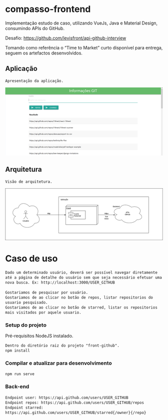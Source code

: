 # compasso-frontend
Implementação estudo de caso, utilizando VueJs, Java e Material Design, consumindo APIs do GitHub.

Desafio: https://github.com/levisfront/api-github-interview

Tomando como referência o “Time to Market” curto disponível para entrega, seguem os artefactos desenvolvidos.

## Aplicação

```
Apresentação da aplicação.
```
![alt text](https://github.com/vitorhora/compasso-frontend/blob/master/front-github/imagens/aplicacao.png)



## Arquitetura
```
Visão de arquitetura.
```
![alt text](https://github.com/vitorhora/compasso-frontend/blob/master/front-github/imagens/arquitetura_back.png)


# Caso de uso

```
Dado um determinado usuário, deverá ser possível navegar diretamente até a página de detalhe do usuário sem que seja necessário efetuar uma nova busca. Ex: http://localhost:3000/USER_GITHUB

Gostariamos de pesquisar por usuário.
Gostariamos de ao clicar no botão de repos, listar repositorios do usuario pesquisado.
Gostariamos de ao clicar no botão de starred, listar os repositorios mais visitados por aquele usuario.

```

### Setup do projeto

Pré-requisitos
NodeJS instalado.

```
Dentro do diretório raiz do projeto "front-github".
npm install
```

### Compilar e atualizar para desenvolvimento
```
npm run serve
```

### Back-end 
```
Endpoint user: https://api.github.com/users/USER_GITHUB
Endpoint repos: https://api.github.com/users/USER_GITHUB/repos
Endpoint starred: https://api.github.com/users/USER_GITHUB/starred{/owner}{/repo}
```

